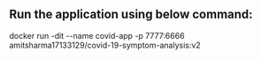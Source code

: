 ## Run the application using below command:

docker run -dit --name covid-app  -p   7777:6666    amitsharma17133129/covid-19-symptom-analysis:v2